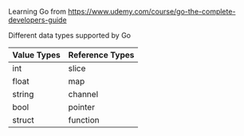 Learning Go from https://www.udemy.com/course/go-the-complete-developers-guide


Different data types supported by Go

Value Types | Reference Types
------------ | ---------------
int | slice
float | map
string | channel
bool | pointer
struct | function
